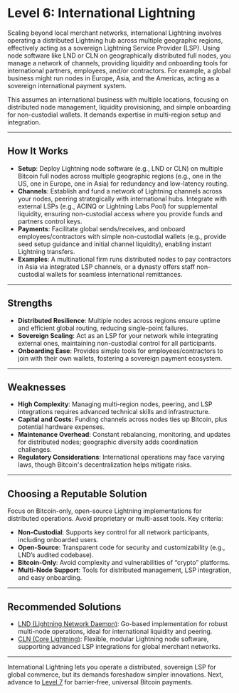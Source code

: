 # Level 6: International Lightning

Scaling beyond local merchant networks, international Lightning involves operating a distributed Lightning hub across multiple geographic regions, effectively acting as a sovereign Lightning Service Provider (LSP). Using node software like LND or CLN on geographically distributed full nodes, you manage a network of channels, providing liquidity and onboarding tools for international partners, employees, and/or contractors. For example, a global business might run nodes in Europe, Asia, and the Americas, acting as a sovereign international payment system.

This assumes an international business with multiple locations, focusing on distributed node management, liquidity provisioning, and simple onboarding for non-custodial wallets. It demands expertise in multi-region setup and integration.




---

## How It Works

- **Setup**: Deploy Lightning node software (e.g., LND or CLN) on multiple Bitcoin full nodes across multiple geographic regions (e.g., one in the US, one in Europe, one in Asia) for redundancy and low-latency routing.
- **Channels**: Establish and fund a network of Lightning channels across your nodes, peering strategically with international hubs. Integrate with external LSPs (e.g., ACINQ or Lightning Labs Pool) for supplemental liquidity, ensuring non-custodial access where you provide funds and partners control keys.
- **Payments**: Facilitate global sends/receives, and onboard employees/contractors with simple non-custodial wallets (e.g., provide seed setup guidance and initial channel liquidity), enabling instant Lightning transfers.
- **Examples**: A multinational firm runs distributed nodes to pay contractors in Asia via integrated LSP channels, or a dynasty offers staff non-custodial wallets for seamless international remittances.




---

## Strengths

- **Distributed Resilience**: Multiple nodes across regions ensure uptime and efficient global routing, reducing single-point failures.
- **Sovereign Scaling**: Act as an LSP for your network while integrating external ones, maintaining non-custodial control for all participants.
- **Onboarding Ease**: Provides simple tools for employees/contractors to join with their own wallets, fostering a sovereign payment ecosystem.




---

## Weaknesses

- **High Complexity**: Managing multi-region nodes, peering, and LSP integrations requires advanced technical skills and infrastructure.
- **Capital and Costs**: Funding channels across nodes ties up Bitcoin, plus potential hardware expenses.
- **Maintenance Overhead**: Constant rebalancing, monitoring, and updates for distributed nodes; geographic diversity adds coordination challenges.
- **Regulatory Considerations**: International operations may face varying laws, though Bitcoin's decentralization helps mitigate risks.




---

## Choosing a Reputable Solution

Focus on Bitcoin-only, open-source Lightning implementations for distributed operations. Avoid proprietary or multi-asset tools. Key criteria:

- **Non-Custodial**: Supports key control for all network participants, including onboarded users.
- **Open-Source**: Transparent code for security and customizability (e.g., LND’s audited codebase).
- **Bitcoin-Only**: Avoid complexity and vulnerabilities of “crypto” platforms.
- **Multi-Node Support**: Tools for distributed management, LSP integration, and easy onboarding.



---

## Recommended Solutions

- [LND (Lightning Network Daemon)](https://lightning.network/): Go-based implementation for robust multi-node operations, ideal for international liquidity and peering.
- [CLN (Core Lightning)](https://blockstream.com/lightning/): Flexible, modular Lightning node software, supporting advanced LSP integrations for global merchant networks.



---

International Lightning lets you operate a distributed, sovereign LSP for global commerce, but its demands foreshadow simpler innovations. Next, advance to [Level 7](level-7.md) for barrier-free, universal Bitcoin payments.


